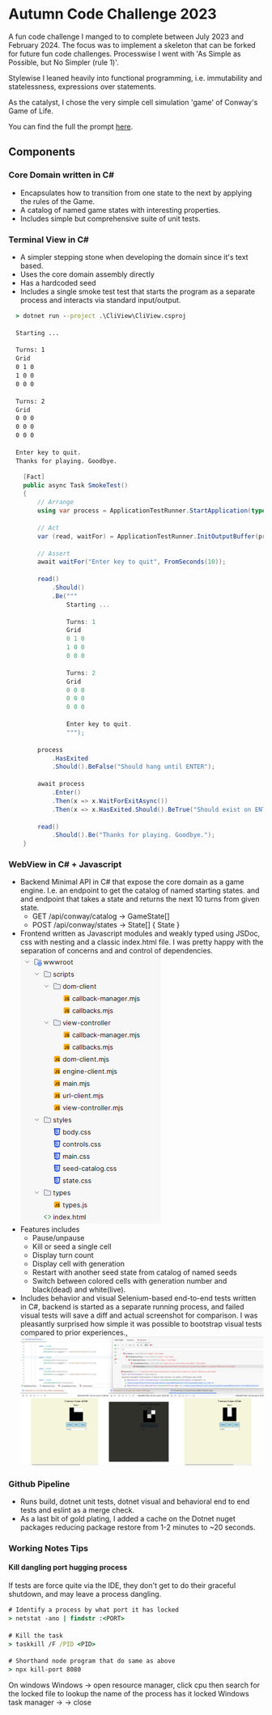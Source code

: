 ﻿# Autumn Code Challenge 2023

A fun code challenge I manged to to complete between July 2023 and February 2024. 
The focus was to implement a skeleton that can be forked for future fun code challenges.
Processwise I went with 'As Simple as Possible, but No Simpler (rule 1)'.

Stylewise I leaned heavily into functional programming, i.e. immutability and statelessness,
expressions over statements.

As the catalyst, I chose the very simple cell simulation 'game' of Conway's Game of Life.

You can find the full the prompt [here](https://tugend.github.io/challenges/2023/07/28/autumn-code-challenge.html).


## Components

### Core Domain written in C\#
  - Encapsulates how to transition from one state to the next by applying the rules of the Game.
  - A catalog of named game states with interesting properties.
  - Includes simple but comprehensive suite of unit tests.
  
### Terminal View in C\#
  - A simpler stepping stone when developing the domain since it's text based.
  - Uses the core domain assembly directly 
  - Has a hardcoded seed
  - Includes a single smoke test test that starts the program as a separate process and interacts via standard input/output. 

  ```cmd
    > dotnet run --project .\CliView\CliView.csproj
    
    Starting ...
    
    Turns: 1
    Grid
    0 1 0
    1 0 0
    0 0 0
    
    Turns: 2
    Grid
    0 0 0
    0 0 0
    0 0 0
    
    Enter key to quit.
    Thanks for playing. Goodbye.
  ```

```csharp
    [Fact]
    public async Task SmokeTest()
    {
        // Arrange
        using var process = ApplicationTestRunner.StartApplication(typeof(Program));
        
        // Act
        var (read, waitFor) = ApplicationTestRunner.InitOutputBuffer(process);
        
        // Assert
        await waitFor("Enter key to quit", FromSeconds(10));
        
        read()
            .Should()
            .Be("""
                Starting ...
    
                Turns: 1
                Grid
                0 1 0
                1 0 0
                0 0 0
    
                Turns: 2
                Grid
                0 0 0
                0 0 0
                0 0 0
    
                Enter key to quit.
                """);
        
        process
            .HasExited
            .Should().BeFalse("Should hang until ENTER");
    
        await process
            .Enter()
            .Then(x => x.WaitForExitAsync())
            .Then(x => x.HasExited.Should().BeTrue("Should exist on ENTER"));
            
        read()
            .Should().Be("Thanks for playing. Goodbye.");
    }
  ```

### WebView in C\# + Javascript
- Backend Minimal API in C\# that expose the core domain as a game engine.
  I.e. an endpoint to get the catalog of named starting states.
  and and endpoint that takes a state and returns the next 10 turns from given state.
  - GET /api/conway/catalog -> GameState[]
  - POST /api/conway/states -> State[] 
    { State }
- Frontend written as Javascript modules and weakly typed using JSDoc, css with nesting and a classic index.html file.
  I was pretty happy with the separation of concerns and and control of dependencies.
  ![mjs-files](./readme-assets/wwwroot-files.png)
- Features includes
  - Pause/unpause
  - Kill or seed a single cell
  - Display turn count
  - Display cell with generation 
  - Restart with another seed state from catalog of named seeds
  - Switch between colored cells with generation number and black(dead) and white(live).
- Includes behavior and visual Selenium-based end-to-end tests written in C\#, 
  backend is started as a separate running process, 
  and failed visual tests will save a diff and actual screenshot for comparison.
  I was pleasantly surprised how simple it was possible to bootstrap visual tests compared to prior experiences.,
  ![visual-tests](./readme-assets/visual-tests.png)
        
### Github Pipeline

- Runs build, dotnet unit tests, dotnet visual and behavioral end to end tests and eslint as a merge check.
- As a last bit of gold plating, I added a cache on the Dotnet nuget packages reducing package restore from 1-2 minutes to ~20 seconds.

### Working Notes Tips

#### Kill dangling port hugging process

If tests are force quite via the IDE, they don't get to do their graceful shutdown,
and may leave a process dangling.

```cmd
# Identify a process by what port it has locked
> netstat -ano | findstr :<PORT>

# Kill the task
> taskkill /F /PID <PID>

# Shorthand node program that do same as above
> npx kill-port 8080
```

On windows
Windows -> open resource manager, click cpu then search for the locked file to lookup the name of the process has it locked
Windows task manager -> <PROCESS NAME:WebView> -> close